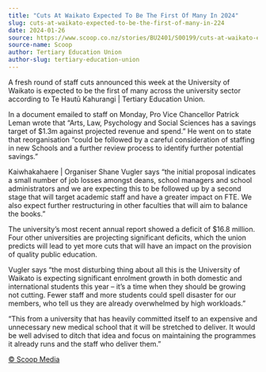 ```yaml
---
title: "Cuts At Waikato Expected To Be The First Of Many In 2024"
slug: cuts-at-waikato-expected-to-be-the-first-of-many-in-224
date: 2024-01-26
source: https://www.scoop.co.nz/stories/BU2401/S00199/cuts-at-waikato-expected-to-be-the-first-of-many-in-2024.htm
source-name: Scoop
author: Tertiary Education Union
author-slug: tertiary-education-union
---
```


<p>A fresh round of staff cuts announced this week at the
University of Waikato is expected to be the first of many
across the university sector according to Te Hautū
Kahurangi | Tertiary Education Union.</p>

<p>In a document
emailed to staff on Monday, Pro Vice Chancellor Patrick
Leman wrote that “Arts, Law, Psychology and Social
Sciences has a savings target of $1.3m against projected
revenue and spend.” He went on to state that
reorganisation “could be followed by a careful
consideration of staffing in new Schools and a further
review process to identify further potential
savings.”</p>

<p>Kaiwhakahaere | Organiser Shane Vugler
says “the initial proposal indicates a small number of job
losses amongst deans, school managers and school
administrators and we are expecting this to be followed up
by a second stage that will target academic staff and have a
greater impact on FTE. We also expect further restructuring
in other faculties that will aim to balance the
books.”</p>

<p>The university’s most recent annual report
showed a deficit of $16.8 million. Four other universities
are projecting significant deficits, which the union
predicts will lead to yet more cuts that will have an impact
on the provision of quality public education.</p>

<p>Vugler
says “the most disturbing thing about all this is the
University of Waikato is expecting significant enrolment
growth in both domestic and international students this year
– it’s a time when they should be growing not cutting.
Fewer staff and more students could spell disaster for our
members, who tell us they are already overwhelmed by high
workloads.”</p>

<p>“This from a university that has
heavily committed itself to an expensive and unnecessary new
medical school that it will be stretched to deliver. It
would be well advised to ditch that idea and focus on
maintaining the programmes it already runs and the staff who
deliver
them.”</p><p>
<a href="http://www.scoop.co.nz/about/terms.html" target="_blank"><span>© Scoop Media</span></a>
         </p>